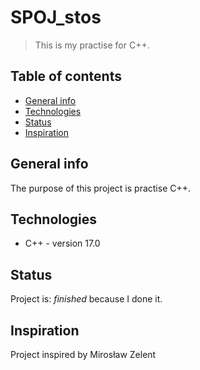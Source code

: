 # SPOJ_stos
> This is my practise for C++.

## Table of contents
* [General info](#general-info)
* [Technologies](#technologies)
* [Status](#status)
* [Inspiration](#inspiration)

## General info
The purpose of this project is practise C++.

## Technologies
* C++ - version 17.0

## Status
Project is: _finished_ because I done it.

## Inspiration
Project inspired by Mirosław Zelent
